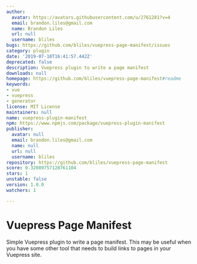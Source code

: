 ```yaml
---
author:
  avatar: https://avatars.githubusercontent.com/u/2761281?v=4
  email: brandon.liles@gmail.com
  name: Brandon Liles
  url: null
  username: bliles
bugs: https://github.com/bliles/vuepress-page-manifest/issues
category: plugin
date: '2019-07-18T16:41:57.442Z'
deprecated: false
description: Vuepress plugin to write a page manifest
downloads: null
homepage: https://github.com/bliles/vuepress-page-manifest#readme
keywords:
- vue
- vuepress
- generator
license: MIT License
maintainers: null
name: vuepress-plugin-manifest
npm: https://www.npmjs.com/package/vuepress-plugin-manifest
publisher:
  avatar: null
  email: brandon.liles@gmail.com
  name: null
  url: null
  username: bliles
repository: https://github.com/bliles/vuepress-page-manifest
score: 0.32089757128761104
stars: 1
unstable: false
version: 1.0.0
watchers: 1

---
```


# Vuepress Page Manifest

Simple Vuepress plugin to write a page manifest. This may be useful when you
have some other tool that needs to build links to pages in your Vuepress site.
